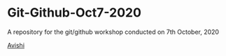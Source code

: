 # Git-Github-Oct7-2020
A repository for the git/github workshop conducted on 7th October, 2020 

[Avishi](https://github.com/XxhackergirlxX)

